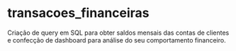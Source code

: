 # transacoes_financeiras
Criação de query em SQL para obter saldos mensais das contas de clientes e confecção de dashboard para análise do seu comportamento financeiro.
